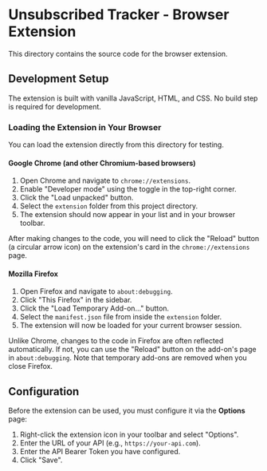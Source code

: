 # Unsubscribed Tracker - Browser Extension

This directory contains the source code for the browser extension.

## Development Setup

The extension is built with vanilla JavaScript, HTML, and CSS. No build step is required for development.

### Loading the Extension in Your Browser

You can load the extension directly from this directory for testing.

#### Google Chrome (and other Chromium-based browsers)

1.  Open Chrome and navigate to `chrome://extensions`.
2.  Enable "Developer mode" using the toggle in the top-right corner.
3.  Click the "Load unpacked" button.
4.  Select the `extension` folder from this project directory.
5.  The extension should now appear in your list and in your browser toolbar.

After making changes to the code, you will need to click the "Reload" button (a circular arrow icon) on the extension's card in the `chrome://extensions` page.

#### Mozilla Firefox

1.  Open Firefox and navigate to `about:debugging`.
2.  Click "This Firefox" in the sidebar.
3.  Click the "Load Temporary Add-on..." button.
4.  Select the `manifest.json` file from inside the `extension` folder.
5.  The extension will now be loaded for your current browser session.

Unlike Chrome, changes to the code in Firefox are often reflected automatically. If not, you can use the "Reload" button on the add-on's page in `about:debugging`. Note that temporary add-ons are removed when you close Firefox.

## Configuration

Before the extension can be used, you must configure it via the **Options** page:

1.  Right-click the extension icon in your toolbar and select "Options".
2.  Enter the URL of your API (e.g., `https://your-api.com`).
3.  Enter the API Bearer Token you have configured.
4.  Click "Save".